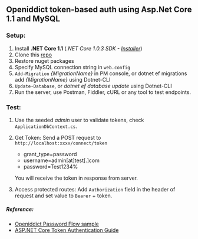 ## Openiddict token-based auth using Asp.Net Core 1.1 and MySQL

### Setup:

1. Install **.NET Core 1.1** (*.NET Core 1.0.3 SDK - [Installer]()*)
2. Clone this [repo](https://github.com/abdmd/Openiddict-Aspnetcore-TokenAuth.git)
3. Restore nuget packages
4. Specify MySQL connection string in `web.config`
5. `Add-Migration` *{MigrationName}* in PM console, or dotnet ef migrations add *{MigrationName}* using Dotnet-CLI
6. `Update-Database`, or *dotnet ef database update* using Dotnet-CLI
7. Run the server, use Postman, Fiddler, cURL or any tool to test endpoints.

### Test:

1. Use the seeded *admin* user to validate tokens, check `ApplicationDbContext.cs`.

2. Get Token: Send a POST request to `http://localhost:xxxx/connect/token`
   * grant_type=password
   * username=admin[at]test[.]com
   * password=Test1234%

   You will receive the token in response from server.


3. Access protected routes: Add `Authorization` field in the header of request and set value to `Bearer`  + token.

##### Reference: 
* [Openiddict Password Flow sample](https://github.com/openiddict/openiddict-samples/tree/master/samples/PasswordFlow)
* [ASP.NET Core Token Authentication Guide](https://stormpath.com/blog/token-authentication-asp-net-core)
